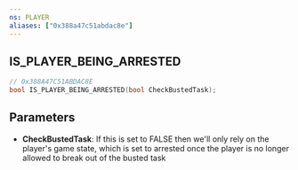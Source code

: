 ```yaml
---
ns: PLAYER
aliases: ["0x388a47c51abdac8e"]
---
```

## IS_PLAYER_BEING_ARRESTED

```c
// 0x388A47C51ABDAC8E
bool IS_PLAYER_BEING_ARRESTED(bool CheckBustedTask);
```

## Parameters
* **CheckBustedTask**: If this is set to FALSE then we'll only rely on the player's game state, which is set to arrested once the player is no longer allowed to break out of the busted task
